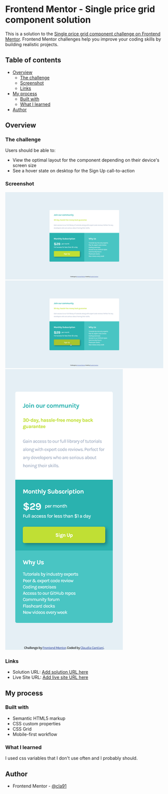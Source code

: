 # Frontend Mentor - Single price grid component solution

This is a solution to the [Single price grid component challenge on Frontend Mentor](https://www.frontendmentor.io/challenges/single-price-grid-component-5ce41129d0ff452fec5abbbc). Frontend Mentor challenges help you improve your coding skills by building realistic projects.

## Table of contents

- [Overview](#overview)
  - [The challenge](#the-challenge)
  - [Screenshot](#screenshot)
  - [Links](#links)
- [My process](#my-process)
  - [Built with](#built-with)
  - [What I learned](#what-i-learned)
- [Author](#author)

## Overview

### The challenge

Users should be able to:

- View the optimal layout for the component depending on their device's screen size
- See a hover state on desktop for the Sign Up call-to-action

### Screenshot

![](./screenshot-desktop.png)
![](./screenshot-desktop-hover.png)
![](./screenshot-mobile.png)

### Links

- Solution URL: [Add solution URL here](https://www.frontendmentor.io/solutions/responsive-component-with-css-grid-HkS_-CKEq)
- Live Site URL: [Add live site URL here](https://cla91.github.io/single-price-grid-component-master/)

## My process

### Built with

- Semantic HTML5 markup
- CSS custom properties
- CSS Grid
- Mobile-first workflow

### What I learned

I used css variables that I don't use often and I probably should.

## Author

- Frontend Mentor - [@cla91](https://www.frontendmentor.io/profile/cla91)

